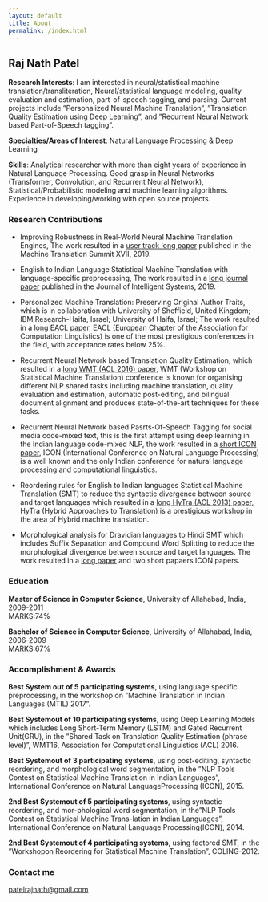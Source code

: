 ```yaml
---
layout: default
title: About
permalink: /index.html
---
```


## Raj Nath Patel

**Research Interests**: I am interested in neural/statistical machine translation/transliteration, 
Neural/statistical language modeling, quality evaluation and estimation, part-of-speech tagging, 
and parsing. Current projects include ”Personalized Neural Machine Translation”, 
”Translation Quality Estimation using Deep Learning”, and 
”Recurrent Neural Network based Part-of-Speech tagging”.

**Specialties/Areas of Interest**: Natural Language Processing & Deep Learning

**Skills**: Analytical researcher with more than eight years of experience in Natural 
Language Processing. Good grasp in Neural Networks (Transformer, Convolution, 
and Recurrent Neural Network), Statistical/Probabilistic modeling and machine learning algorithms. 
Experience in developing/working with open source projects.


### Research Contributions
[comment]: <> (* Efficient Multi-Lingual Sentence Classification Framework with Sentence Meta Encoders, )

[comment]: <> (  The work resulted to a long [industry track long paper]&#40;&#41;, to be published in IEEE BigData 2021. )

* Improving Robustness in Real-World Neural Machine Translation Engines, 
  The work resulted in a [user track long paper](https://aclanthology.org/W19-6727.pdf) published in the Machine Translation Summit XVII, 2019. 
  
* English to Indian Language Statistical Machine Translation with language-specific preprocessing, 
  The work resulted in a [long journal paper](https://www.degruyter.com/document/doi/10.1515/jisys-2018-0014/html) published in the Journal of Intelligent Systems, 2019. 
  
* Personalized Machine Translation: Preserving Original Author Traits, 
  which is in collaboration with University of Sheffield, United Kingdom; IBM Research-Haifa, Israel; 
  University of Haifa, Israel; The work resulted in a [long EACL paper](https://aclanthology.org/E17-1101.pdf), EACL (European Chapter of the Association for Computation Linguistics) is one of the most prestigious conferences in the field, with acceptance rates below 25\%.

* Recurrent Neural Network based Translation Quality Estimation, 
  which resulted in a [long WMT (ACL 2016) paper](https://aclanthology.org/W16-2389.pdf), WMT (Workshop on Statistical Machine Translation) conference is known for organising different NLP shared tasks including machine translation, quality evaluation and estimation, automatic post-editing, and bilingual document alignment and produces state-of-the-art techniques for these tasks.

* Recurrent Neural Network based Pasrts-Of-Speech Tagging for social media code-mixed text, 
  this is the first attempt using deep learning in the Indian language code-mixed NLP, 
  the work resulted in a [short ICON paper](https://arxiv.org/pdf/1611.04989.pdf), ICON (International Conference on Natural Language Processing) is a well known and the only Indian conference for natural language processing and computational linguistics.
  
* Reordering rules for English to Indian languages Statistical Machine Translation (SMT) to 
  reduce the syntactic divergence between source and target languages 
  which resulted in a [long HyTra (ACL 2013) paper](https://aclanthology.org/W13-2807.pdf), HyTra (Hybrid Approaches to Translation) is a prestigious workshop in the area of Hybrid machine translation.
  
* Morphological analysis for Dravidian languages to Hindi SMT which includes 
  Suffix Separation and Compound Word Splitting to reduce the morphological divergence 
  between source and target languages. The work resulted in a [long paper](https://aclanthology.org/W14-5102.pdf) and 
  two short papaers ICON papers.
  
### Education
**Master of Science in Computer Science**, University of Allahabad, India, 2009-2011  
MARKS:74%

**Bachelor of Science in Computer Science**, University of Allahabad, India, 2006-2009  
MARKS:67%

### Accomplishment & Awards
**Best System out of 5 participating systems**, using language specific preprocessing, in the workshop on ”Machine Translation in Indian Languages (MTIL) 2017”.  

**Best  Systemout  of 10 participating systems**,  using  Deep  Learning  Models  which includes  Long  Short-Term  Memory  (LSTM)  and  Gated  Recurrent  Unit(GRU),  in  the ”Shared Task on Translation Quality Estimation (phrase level)”,  WMT16,  Association for Computational Linguistics (ACL) 2016.  

**Best Systemout of 3 participating systems**,  using post-editing,  syntactic reordering, and  morphological  word  segmentation,  in  the ”NLP Tools Contest on Statistical Machine Translation in Indian Languages”, International Conference on Natural LanguageProcessing (ICON), 2015.

**2nd Best Systemout of 5 participating systems**, using syntactic reordering, and mor-phological word segmentation, in the”NLP Tools Contest on Statistical Machine Trans-lation in Indian Languages”, International Conference on Natural Language Processing(ICON), 2014.

**2nd Best Systemout of 4 participating systems**, using factored SMT, in the ”Workshopon Reordering for Statistical Machine Translation”, COLING-2012.

### Contact me

[patelrajnath@gmail.com](mailto:patelrajnath@gmail.com)